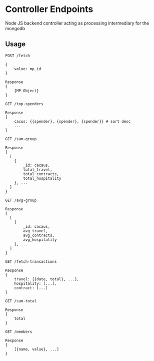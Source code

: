 # Controller Endpoints
Node JS backend controller acting as processing intermediary for the mongodb

## Usage

```
POST /fetch

{
    value: mp_id
}

Response
{
    {MP Object}
}
```

```
GET /top-spenders

Response
{
    cacus: {{spender}, {spender}, {spender}} # sort desc
    ...
}

```


```
GET /sum-group

Response
{
  [
    {
        _id: cacaus,
        total_travel,
        total_contracts,
        total_hospitality
    }, ...
  ]
}
```

```
GET /avg-group

Response
{
  [
    {
        _id: cacaus,
        avg_travel,
        avg_contracts,
        avg_hospitality
    }, ...
  ]
}
```

```
GET /fetch-transactions

Response
{
    travel: [{date, total}, ...],
    hospitality: [...],
    contract: [...]
}
```

```
GET /sum-total

Response
{
    total
}
```

```
GET /members

Response
{
    [{name, value}, ...]
}

```